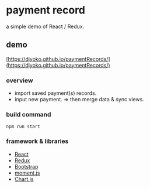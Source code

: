 # payment record

a simple demo of React / Redux.

## demo
[https://djyoko.github.io/paymentRecords/](https://djyoko.github.io/paymentRecords/)

### overview
- import saved payment(s) records.
- input new payment.
=> then merge data & sync views.

### build command
`npm run start`

### framework & libraries
- [React](https://reactjs.org/)
- [Redux](https://redux.js.org/)
- [Bootstrap](https://getbootstrap.com/)
- [moment.js](https://momentjs.com/)
- [Chart.js](https://www.chartjs.org/)